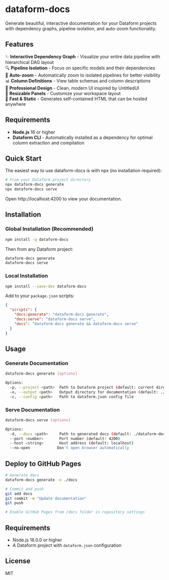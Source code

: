 # dataform-docs

Generate beautiful, interactive documentation for your Dataform projects with dependency graphs, pipeline isolation, and auto-zoom functionality.

## Features

✨ **Interactive Dependency Graph** - Visualize your entire data pipeline with hierarchical DAG layout  
🔍 **Pipeline Isolation** - Focus on specific models and their dependencies  
🎯 **Auto-zoom** - Automatically zoom to isolated pipelines for better visibility  
📊 **Column Definitions** - View table schemas and column descriptions  
🎨 **Professional Design** - Clean, modern UI inspired by UntitledUI  
📱 **Resizable Panels** - Customize your workspace layout  
🚀 **Fast & Static** - Generates self-contained HTML that can be hosted anywhere

## Requirements

- **Node.js** 16 or higher
- **Dataform CLI** - Automatically installed as a dependency for optimal column extraction and compilation

## Quick Start

The easiest way to use dataform-docs is with npx (no installation required):

```bash
# From your Dataform project directory
npx dataform-docs generate
npx dataform-docs serve
```

Open http://localhost:4200 to view your documentation.

## Installation

### Global Installation (Recommended)

```bash
npm install -g dataform-docs
```

Then from any Dataform project:

```bash
dataform-docs generate
dataform-docs serve
```

### Local Installation

```bash
npm install --save-dev dataform-docs
```

Add to your `package.json` scripts:

```json
{
  "scripts": {
    "docs:generate": "dataform-docs generate",
    "docs:serve": "dataform-docs serve",
    "docs": "dataform-docs generate && dataform-docs serve"
  }
}
```

## Usage

### Generate Documentation

```bash
dataform-docs generate [options]

Options:
  -p, --project <path>  Path to Dataform project (default: current directory)
  -o, --output <path>   Output directory for documentation (default: ./dataform-docs)
  -c, --config <path>   Path to dataform.json config file
```

### Serve Documentation

```bash
dataform-docs serve [options]

Options:
  -d, --docs <path>     Path to generated docs (default: ./dataform-docs)
  --port <number>       Port number (default: 4200)
  --host <string>       Host address (default: localhost)
  --no-open            Don't open browser automatically
```

## Deploy to GitHub Pages

```bash
# Generate docs
dataform-docs generate -o ./docs

# Commit and push
git add docs
git commit -m "Update documentation"
git push

# Enable GitHub Pages from /docs folder in repository settings
```

## Requirements

- Node.js 16.0.0 or higher
- A Dataform project with `dataform.json` configuration

## License

MIT
